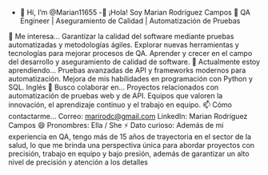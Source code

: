 - 👋 Hi, I’m @Marian11655
-👋 ¡Hola! Soy Marian Rodríguez Campos
🌟 QA Engineer | Aseguramiento de Calidad | Automatización de Pruebas

👀 Me interesa...
Garantizar la calidad del software mediante pruebas automatizadas y metodologías ágiles.
Explorar nuevas herramientas y tecnologías para mejorar procesos de QA.
Aprender y crecer en el campo del desarrollo y aseguramiento de calidad de software.
🌱 Actualmente estoy aprendiendo...
Pruebas avanzadas de API y frameworks modernos para automatización.
Mejora de mis habilidades en programación con Python y SQL.
Inglés 
💞️ Busco colaborar en...
Proyectos relacionados con automatización de pruebas web y de API.
Equipos que valoren la innovación, el aprendizaje continuo y el trabajo en equipo.
📫 Cómo contactarme...
Correo: marirodc@gmail.com
LinkedIn: Marian Rodríguez Campos
😄 Pronombres:
Ella / She
⚡ Dato curioso:
Además de mi experiencia en QA, tengo más de 15 años de trayectoria en el sector de la salud, lo que me brinda una perspectiva única para abordar proyectos con precisión, trabajo en equipo y bajo presión, además de garantizar un alto nivel de precisión y atención a los detalles
